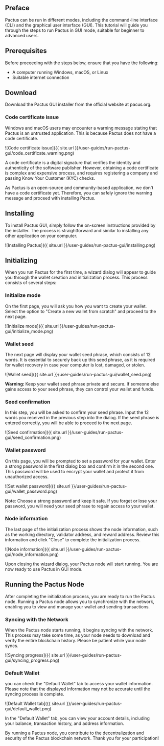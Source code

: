 ## Preface

Pactus can be run in different modes, including the command-line interface (CLI) and the graphical user interface (GUI).
This tutorial will guide you through the steps to run Pactus in GUI mode, suitable for beginner to advanced users.

## Prerequisites

Before proceeding with the steps below, ensure that you have the following:

- A computer running Windows, macOS, or Linux
- Suitable internet connection

## Download

Download the Pactus GUI installer from the official website at pacus.org.

### Code certificate issue

Windows and macOS users may encounter a warning message stating that Pactus is an untrusted application.
This is because Pactus does not have a code certificate.

![Code certificate issue]({{ site.url }}/user-guides/run-pactus-gui/code_certificate_warning.png)

A code certificate is a digital signature that verifies the identity and authenticity of the software publisher.
However, obtaining a code certificate is complex and expensive process, and requires registering a company and
passing Know Your Customer (KYC) checks.

As Pactus is an open-source and community-based application, we don't have a code certificate yet.
Therefore, you can safely ignore the warning message and proceed with installing Pactus.

## Installing

To install Pactus GUI, simply follow the on-screen instructions provided by the installer.
The process is straightforward and similar to installing any other application on your computer.

![Installing Pactus]({{ site.url }}/user-guides/run-pactus-gui/installing.png)

## Initializing

When you run Pactus for the first time, a wizard dialog will appear to guide you through the wallet creation and
initialization process. This process consists of several steps:

### Initialize mode

On the first page, you will ask you how you want to create your wallet.
Select the option to "Create a new wallet from scratch" and proceed to the next page.

![Initialize mode]({{ site.url }}/user-guides/run-pactus-gui/initialize_mode.png)

### Wallet seed

The next page will display your wallet seed phrase, which consists of 12 words.
It is essential to securely back up this seed phrase, as it is required for wallet recovery
in case your computer is lost, damaged, or stolen.

![Wallet seed]({{ site.url }}/user-guides/run-pactus-gui/wallet_seed.png)

**Warning:** Keep your wallet seed phrase private and secure.
If someone else gains access to your seed phrase, they can control your wallet and funds.

### Seed confirmation

In this step, you will be asked to confirm your seed phrase.
Input the 12 words you received in the previous step into the dialog.
If the seed phrase is entered correctly, you will be able to proceed to the next page.

![Seed confirmation]({{ site.url }}/user-guides/run-pactus-gui/seed_confirmation.png)

### Wallet password

On this page, you will be prompted to set a password for your wallet.
Enter a strong password in the first dialog box and confirm it in the second one.
This password will be used to encrypt your wallet and protect it from unauthorized access.

![Set wallet password]({{ site.url }}/user-guides/run-pactus-gui/wallet_password.png)

Note: Choose a strong password and keep it safe.
If you forget or lose your password, you will need your seed phrase to regain access to your wallet.

### Node information

The last page of the initialization process shows the node information, such as the working directory, validator address,
and reward address. Review this information and click "Close" to complete the initialization process.

![Node information]({{ site.url }}/user-guides/run-pactus-gui/node_information.png)

Upon closing the wizard dialog, your Pactus node will start running. You are now ready to use Pactus in GUI mode.

## Running the Pactus Node

After completing the initialization process, you are ready to run the Pactus node.
Running a Pactus node allows you to synchronize with the network, enabling you to view and manage your wallet and
sending transactions.

### Syncing with the Network

When the Pactus node starts running, it begins syncing with the network. This process may take some time,
as your node needs to download and verify the entire blockchain history.
Please be patient while your node syncs.

![Syncing progress]({{ site.url }}/user-guides/run-pactus-gui/syncing_progress.png)

### Default Wallet

you can check the "Default Wallet" tab to access your wallet information. Please note that the displayed
information may not be accurate until the syncing process is complete.

![Default Wallet tab]({{ site.url }}/user-guides/run-pactus-gui/default_wallet.png)

In the "Default Wallet" tab, you can view your account details, including your balance, transaction history,
and address information.

By running a Pactus node, you contribute to the decentralization and security of the Pactus blockchain network.
Thank you for your participation!
